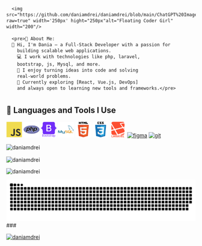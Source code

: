
      <img src="https://github.com/daniamdrei/daniamdrei/blob/main/ChatGPT%20Image%20May%201,%202025,%2003_00_32%20PM.png?raw=true" width='250px' hight="250px"alt="Floating Coder Girl" width="200"/>

      <pre>💫 About Me:
      👋 Hi, I'm Dania — a Full-Stack Developer with a passion for 
        building scalable web applications.
        💻 I work with technologies like php, laravel,
        bootstrap, js, Mysql, and more.
        🚀 I enjoy turning ideas into code and solving 
        real-world problems.
        🔧 Currently exploring [React, Vue.js, DevOps] 
        and always open to learning new tools and frameworks.</pre>
  


<!--## 🌐 Socials:
[![LinkedIn](https://img.shields.io/badge/LinkedIn-%230077B5.svg?logo=linkedin&logoColor=white)](https://linkedin.com/in/https://www.linkedin.com/in/dania-mdra/) 

# 💻 Tech Stack:

<div align="left">
  <img src="https://cdn.jsdelivr.net/gh/devicons/devicon/icons/bootstrap/bootstrap-original.svg" height="40" alt="bootstrap logo"  />
  <img width="12" />
  <img src="https://cdn.jsdelivr.net/gh/devicons/devicon/icons/composer/composer-original.svg" height="40" alt="composer logo"  />
  <img width="12" />
  <img src="https://cdn.jsdelivr.net/gh/devicons/devicon/icons/css3/css3-original.svg" height="40" alt="css3 logo"  />
  <img width="12" />
  <img src="https://cdn.jsdelivr.net/gh/devicons/devicon/icons/github/github-original.svg" height="40" alt="github logo"  />
  <img width="12" />
  <img src="https://cdn.jsdelivr.net/gh/devicons/devicon/icons/html5/html5-original.svg" height="40" alt="html5 logo"  />
  <img width="12" />
  <img src="https://cdn.jsdelivr.net/gh/devicons/devicon/icons/javascript/javascript-original.svg" height="40" alt="javascript logo"  />
  <img width="12" />
  <img src="https://cdn.jsdelivr.net/gh/devicons/devicon/icons/jira/jira-original.svg" height="40" alt="jira logo"  />
  <img width="12" />
  <img src="https://cdn.jsdelivr.net/gh/devicons/devicon/icons/laravel/laravel-original.svg" height="40" alt="laravel logo"  />
  <img width="12" />
  <img src="https://cdn.jsdelivr.net/gh/devicons/devicon/icons/mysql/mysql-original.svg" height="40" alt="mysql logo"  />
  <img width="12" />
  <img src="https://cdn.jsdelivr.net/gh/devicons/devicon/icons/php/php-original.svg" height="40" alt="php logo"  />
</div>

###

###
# 📊 GitHub Stats:
![](https://github-readme-stats.vercel.app/api?username=daniamdrei&theme=dark&hide_border=false&include_all_commits=false&count_private=false)<br/>
![](https://nirzak-streak-stats.vercel.app/?user=daniamdrei&theme=dark&hide_border=false)<br/>
![](https://github-readme-stats.vercel.app/api/top-langs/?username=daniamdrei&theme=dark&hide_border=false&include_all_commits=false&count_private=false&layout=compact)

-->
<h1></h1>
<p></p>
<h2>🚀 Languages and Tools I Use</h2>
<p><a target="_blank" href="https://raw.githubusercontent.com/devicons/devicon/master/icons/javascript/javascript-original.svg" style="display: inline-block;"><img src="https://raw.githubusercontent.com/devicons/devicon/master/icons/javascript/javascript-original.svg" alt="javascript" width="42" height="42" /></a>
<a target="_blank" href="https://raw.githubusercontent.com/devicons/devicon/master/icons/php/php-original.svg" style="display: inline-block;"><img src="https://raw.githubusercontent.com/devicons/devicon/master/icons/php/php-original.svg" alt="php" width="42" height="42" /></a>
<a target="_blank" href="https://raw.githubusercontent.com/devicons/devicon/master/icons/bootstrap/bootstrap-plain-wordmark.svg" style="display: inline-block;"><img src="https://raw.githubusercontent.com/devicons/devicon/master/icons/bootstrap/bootstrap-plain-wordmark.svg" alt="bootstrap" width="42" height="42" /></a>
<a target="_blank" href="https://raw.githubusercontent.com/devicons/devicon/master/icons/mysql/mysql-original-wordmark.svg" style="display: inline-block;"><img src="https://raw.githubusercontent.com/devicons/devicon/master/icons/mysql/mysql-original-wordmark.svg" alt="mysql" width="42" height="42" /></a>
<a target="_blank" href="https://raw.githubusercontent.com/devicons/devicon/master/icons/html5/html5-original-wordmark.svg" style="display: inline-block;"><img src="https://raw.githubusercontent.com/devicons/devicon/master/icons/html5/html5-original-wordmark.svg" alt="html5" width="42" height="42" /></a>
<a target="_blank" href="https://raw.githubusercontent.com/devicons/devicon/master/icons/css3/css3-original-wordmark.svg" style="display: inline-block;"><img src="https://raw.githubusercontent.com/devicons/devicon/master/icons/css3/css3-original-wordmark.svg" alt="css3" width="42" height="42" /></a>
<a target="_blank" href="https://raw.githubusercontent.com/devicons/devicon/master/icons/laravel/laravel-plain-wordmark.svg" style="display: inline-block;"><img src="https://raw.githubusercontent.com/devicons/devicon/master/icons/laravel/laravel-plain-wordmark.svg" alt="laravel" width="42" height="42" /></a>
<a target="_blank" href="https://www.vectorlogo.zone/logos/figma/figma-icon.svg" style="display: inline-block;"><img src="https://www.vectorlogo.zone/logos/figma/figma-icon.svg" alt="figma" width="42" height="42" /></a>
<a target="_blank" href="https://www.vectorlogo.zone/logos/git-scm/git-scm-icon.svg" style="display: inline-block;"><img src="https://www.vectorlogo.zone/logos/git-scm/git-scm-icon.svg" alt="git" width="42" height="42" /></a></p>
<p><img align="center" src="https://github-readme-stats.vercel.app/api?username=daniamdrei&show_icons=true&locale=en" alt="daniamdrei" /></p>
<p><img align="center" src="https://github-readme-streak-stats.herokuapp.com/?user=daniamdrei&" alt="daniamdrei" /></p>
<p><img src="https://github-readme-stats.vercel.app/api/top-langs?username=daniamdrei&show_icons=true&locale=en&layout=compact" alt="daniamdrei" /></p>

<picture>
<source media="(prefers-color-scheme:light)" srcset="https://raw.githubusercontent.com/daniamdrei/daniamdrei/output/github-snake.svg" />
<img src="https://raw.githubusercontent.com/daniamdrei/daniamdrei/output/snake.svg" alt="Snake animation" />
</picture>
###
<p><a href="https://github.com/ryo-ma/github-profile-trophy"><img src="https://github-profile-trophy.vercel.app/?username=daniamdrei" alt="daniamdrei" /></a></p>



